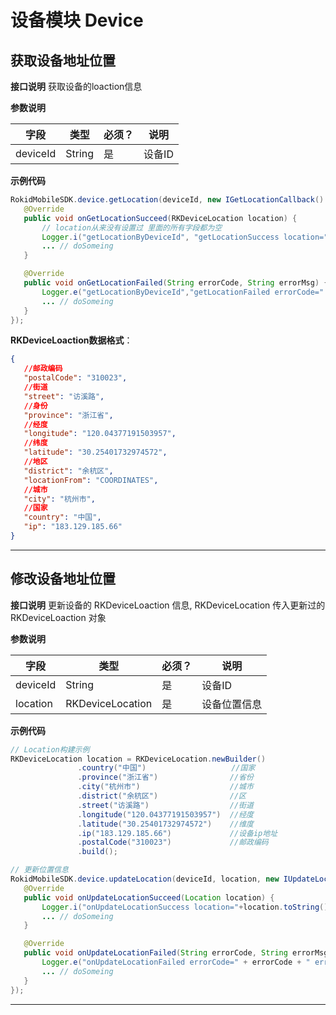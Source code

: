 # 设备模块 Device 

## 获取设备地址位置 

**接口说明**
获取设备的loaction信息

**参数说明**
 
| 字段    | 类型   | 必须？| 说明 |
| ------ | ----- | ----- | ----- |
| deviceId | String | 是 | 设备ID |

 **示例代码**
 
 ```java
 RokidMobileSDK.device.getLocation(deviceId, new IGetLocationCallback() {
    @Override
    public void onGetLocationSucceed(RKDeviceLocation location) {
        // location从来没有设置过 里面的所有字段都为空
        Logger.i("getLocationByDeviceId", "getLocationSuccess location="+location.toString());
        ... // doSomeing
    }

    @Override
    public void onGetLocationFailed(String errorCode, String errorMsg) {
        Logger.e("getLocationByDeviceId","getLocationFailed errorCode=" + errorCode + " errorMsg=" + errorMsg);
        ... // doSomeing
    }
 });
 ```
 
 **RKDeviceLoaction数据格式**：
 
 ```json
 {
    //邮政编码
    "postalCode": "310023",
    //街道
    "street": "访溪路",
    //身份
    "province": "浙江省",
    //经度
    "longitude": "120.04377191503957",
    //纬度
    "latitude": "30.25401732974572",
    //地区
    "district": "余杭区",
    "locationFrom": "COORDINATES",
    //城市
    "city": "杭州市",
    //国家
    "country": "中国",
    "ip": "183.129.185.66"
}
 
 ```
 
 ---
 
## 修改设备地址位置

**接口说明**
更新设备的 RKDeviceLoaction 信息, RKDeviceLocation 传入更新过的RKDeviceLoaction 对象

**参数说明**
 
| 字段    | 类型   | 必须？| 说明 |
| ------ | ----- | ----- | ----- |
| deviceId | String | 是 | 设备ID |
| location | RKDeviceLocation | 是 | 设备位置信息 | 

 **示例代码**
 
 ```java
// Location构建示例
RKDeviceLocation location = RKDeviceLocation.newBuilder()
                .country("中国")                   //国家
                .province("浙江省")                //省份
                .city("杭州市")                    //城市
                .district("余杭区")                //区
                .street("访溪路")                  //街道
                .longitude("120.04377191503957")  //经度
                .latitude("30.25401732974572")    //维度
                .ip("183.129.185.66")             //设备ip地址
                .postalCode("310023")             //邮政编码
                .build();
 
 // 更新位置信息
RokidMobileSDK.device.updateLocation(deviceId, location, new IUpdateLocationCallback() {
    @Override
    public void onUpdateLocationSucceed(Location location) {
        Logger.i("onUpdateLocationSuccess location="+location.toString());
        ... // doSomeing
    }

    @Override
    public void onUpdateLocationFailed(String errorCode, String errorMsg) {
        Logger.e("onUpdateLocationFailed errorCode=" + errorCode + " errorMsg=" + errorMsg);
        ... // doSomeing
    }
});
 ```
 
 ---
 

